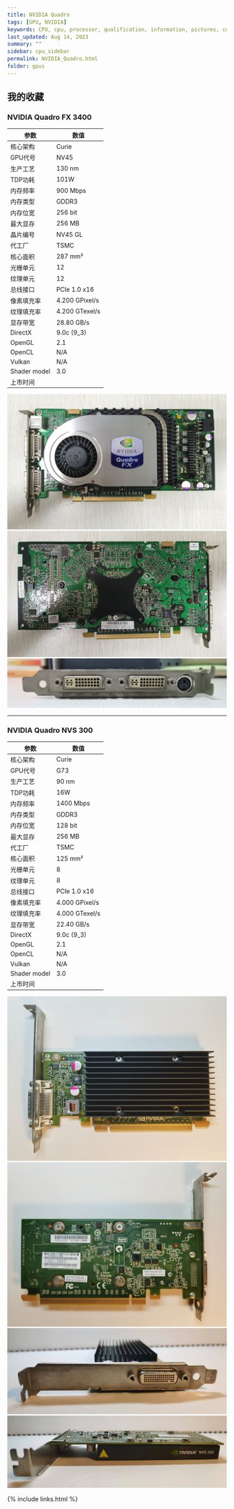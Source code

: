 ```yaml
---
title: NVIDIA Quadro
tags: [GPU, NVIDIA]
keywords: CPU, cpu, processor, qualification, information, pictures, core, frequency, chip packaging, packaging, cpu info, x86, collection, amd, cyrix, harris, ibm, idt, iit, intel, motorola, nec, sgs, sgs-thomson, siemens, ST, signetics, mhs, ti, texas instruments, ulsi, umc, weitek, zilog, 3002, 4004, 4040, 8008, 808x, 8085, 8088, 8086, 80188, 80186, 80286, 286, 80386, 386, i386, Am386, 386sx, 386dx, 486, i486, 586, 486sx, 486dx, overdrive, 487, pentium, 586, 5x86, 386dlc, 386slc, 486dx2, mmx, ppro, pentium-pro, pro, athlon, duron, z80, dirk oppelt, dirk, oppelt, engineering, sample, samples, NVIDIA, GeForce, GPU
last_updated: Aug 14, 2023
summary: ""
sidebar: cpu_sidebar
permalink: NVIDIA_Quadro.html
folder: gpus
---
```


## 我的收藏

### NVIDIA Quadro FX 3400

| 参数 | 数值 |
| ------ | ------ |
| 核心架构 | Curie |
| GPU代号 | NV45 |
| 生产工艺 | 130 nm |
| TDP功耗 | 101W |
| 内存频率 | 900 Mbps |
| 内存类型 | GDDR3 |
| 内存位宽 | 256 bit |
| 最大显存 | 256 MB |
| 晶片编号 | NV45 GL |
| 代工厂 | TSMC |
| 核心面积 | 287 mm² |
| 光栅单元 | 12 |
| 纹理单元 | 12 |
| 总线接口 | PCIe 1.0 x16 |
| 像素填充率 | 4.200 GPixel/s |
| 纹理填充率 | 4.200 GTexel/s |
| 显存带宽 | 28.80 GB/s |
| DirectX | 9.0c (9_3) |
| OpenGL | 2.1 |
| OpenCL | N/A |
| Vulkan | N/A |
| Shader model | 3.0 |
| 上市时间 |  |

![NVIDIA Quadro FX 3400 正面](/images/gpus/NVIDIA/NVIDIA_Quadro_FX_3400_(256M)_1.jpg)
![NVIDIA Quadro FX 3400 背面](/images/gpus/NVIDIA/NVIDIA_Quadro_FX_3400_(256M)_2.jpg)
![NVIDIA Quadro FX 3400 接口](/images/gpus/NVIDIA/NVIDIA_Quadro_FX_3400_(256M)_3.jpg)

---------

### NVIDIA Quadro NVS 300

| 参数 | 数值 |
| ------ | ------ |
| 核心架构 | Curie |
| GPU代号 | G73 |
| 生产工艺 | 90 nm |
| TDP功耗 | 16W |
| 内存频率 | 1400 Mbps |
| 内存类型 | GDDR3 |
| 内存位宽 | 128 bit |
| 最大显存 | 256 MB |
| 代工厂 | TSMC |
| 核心面积 | 125 mm² |
| 光栅单元 | 8 |
| 纹理单元 | 8 |
| 总线接口 | PCIe 1.0 x16 |
| 像素填充率 | 4.000 GPixel/s |
| 纹理填充率 | 4.000 GTexel/s |
| 显存带宽 | 22.40 GB/s |
| DirectX | 9.0c (9_3) |
| OpenGL | 2.1 |
| OpenCL | N/A |
| Vulkan | N/A |
| Shader model | 3.0 |
| 上市时间 |  |

![NVIDIA Quadro NVS 300 正面](/images/gpus/NVIDIA/NVIDIA_Quadro_NVS_300_(512M)_1.jpg)
![NVIDIA Quadro NVS 300 背面](/images/gpus/NVIDIA/NVIDIA_Quadro_NVS_300_(512M)_2.jpg)
![NVIDIA Quadro NVS 300 接口](/images/gpus/NVIDIA/NVIDIA_Quadro_NVS_300_(512M)_3.jpg)
![NVIDIA Quadro NVS 300 上面](/images/gpus/NVIDIA/NVIDIA_Quadro_NVS_300_(512M)_4.jpg)

{% include links.html %}
